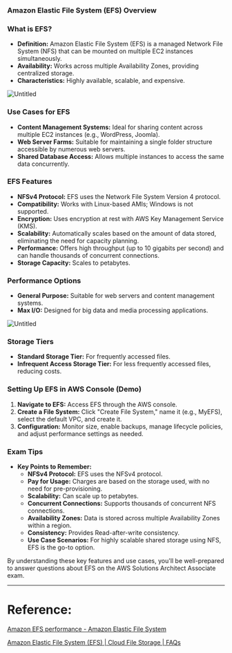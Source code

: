 ### Amazon Elastic File System (EFS) Overview

### What is EFS?

- **Definition:** Amazon Elastic File System (EFS) is a managed Network File System (NFS) that can be mounted on multiple EC2 instances simultaneously.
- **Availability:** Works across multiple Availability Zones, providing centralized storage.
- **Characteristics:** Highly available, scalable, and expensive.

![Untitled](https://prod-files-secure.s3.us-west-2.amazonaws.com/ae5789d5-3051-420d-8416-d817f388473e/ff301be6-d9d8-4412-9dab-96bb83c33c0c/Untitled.png)

### Use Cases for EFS

- **Content Management Systems:** Ideal for sharing content across multiple EC2 instances (e.g., WordPress, Joomla).
- **Web Server Farms:** Suitable for maintaining a single folder structure accessible by numerous web servers.
- **Shared Database Access:** Allows multiple instances to access the same data concurrently.

### EFS Features

- **NFSv4 Protocol:** EFS uses the Network File System Version 4 protocol.
- **Compatibility:** Works with Linux-based AMIs; Windows is not supported.
- **Encryption:** Uses encryption at rest with AWS Key Management Service (KMS).
- **Scalability:** Automatically scales based on the amount of data stored, eliminating the need for capacity planning.
- **Performance:** Offers high throughput (up to 10 gigabits per second) and can handle thousands of concurrent connections.
- **Storage Capacity:** Scales to petabytes.

### Performance Options

- **General Purpose:** Suitable for web servers and content management systems.
- **Max I/O:** Designed for big data and media processing applications.

![Untitled](https://prod-files-secure.s3.us-west-2.amazonaws.com/ae5789d5-3051-420d-8416-d817f388473e/95b8e134-a973-40cb-9f0d-c98d7c98f3cf/Untitled.png)

### Storage Tiers

- **Standard Storage Tier:** For frequently accessed files.
- **Infrequent Access Storage Tier:** For less frequently accessed files, reducing costs.

### Setting Up EFS in AWS Console (Demo)

1. **Navigate to EFS:** Access EFS through the AWS console.
2. **Create a File System:** Click "Create File System," name it (e.g., MyEFS), select the default VPC, and create it.
3. **Configuration:** Monitor size, enable backups, manage lifecycle policies, and adjust performance settings as needed.

### Exam Tips

- **Key Points to Remember:**
    - **NFSv4 Protocol:** EFS uses the NFSv4 protocol.
    - **Pay for Usage:** Charges are based on the storage used, with no need for pre-provisioning.
    - **Scalability:** Can scale up to petabytes.
    - **Concurrent Connections:** Supports thousands of concurrent NFS connections.
    - **Availability Zones:** Data is stored across multiple Availability Zones within a region.
    - **Consistency:** Provides Read-after-write consistency.
    - **Use Case Scenarios:** For highly scalable shared storage using NFS, EFS is the go-to option.

By understanding these key features and use cases, you'll be well-prepared to answer questions about EFS on the AWS Solutions Architect Associate exam.

---

# Reference:

[Amazon EFS performance - Amazon Elastic File System](https://docs.aws.amazon.com/efs/latest/ug/performance.html)

[Amazon Elastic File System (EFS) | Cloud File Storage | FAQs](https://aws.amazon.com/efs/faq/)